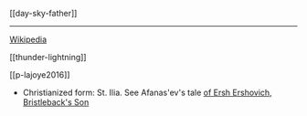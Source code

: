 [[day-sky-father]]
***
[Wikipedia](https://en.wikipedia.org/wiki/Perun)

[[thunder-lightning]]

[[p-lajoye2016]]

- Christianized form: St. Ilia. See Afanas'ev's tale [of Ersh Ershovich, Bristleback's Son](the-tale-of-ersh-ershovich-bristlebacks-son.md)



